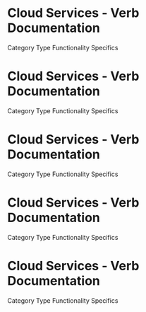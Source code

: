  
# Cloud Services - Verb Documentation
 
Category                  Type                      Functionality             Specifics                
 
# Cloud Services - Verb Documentation
 
Category                  Type                      Functionality             Specifics                
 
# Cloud Services - Verb Documentation
 
Category                  Type                      Functionality             Specifics                
 
# Cloud Services - Verb Documentation
 
Category                  Type                      Functionality             Specifics                
 
# Cloud Services - Verb Documentation
 
Category                  Type                      Functionality             Specifics                
